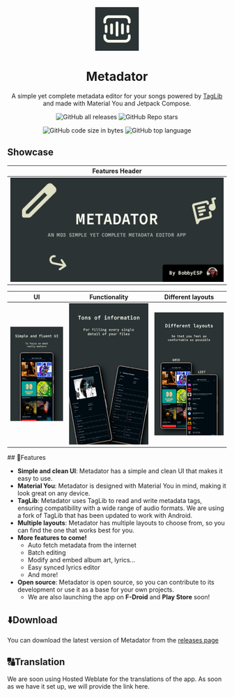 <div align="center">
    <img src="./assets/app_logo.png" alt="Metadator icon" width="100" height="100"/>
</div>
<h1 align="center">Metadator</h1>
<div align="center">

A simple yet complete metadata editor for your songs powered
by [TagLib](https://github.com/Kyant0/taglib) and made with Material You and Jetpack Compose.

![GitHub all releases](https://img.shields.io/github/downloads/BobbyESP/Metadator/total?label=Downloads&logo=github&style=flat)
![GitHub Repo stars](https://img.shields.io/github/stars/BobbyESP/Metadator?color=informational&label=Stars&style=flat)

![GitHub code size in bytes](https://img.shields.io/github/languages/code-size/BobbyESP/Metadator?logo=github&logoColor=%23fff&style=for-the-badge)
![GitHub top language](https://img.shields.io/github/languages/top/BobbyESP/Spowlo?style=for-the-badge)
</div>

## Showcase

<div>

|                                                          Features Header                                                          |
|:---------------------------------------------------------------------------------------------------------------------------------:|
| ![Features header](https://github.com/BobbyESP/Metadator/blob/fd6371078143eff9d4c73ccd1f9085d4a0cf0511/assets/feature_header.png) |

| UI                                                                                                                                           | Functionality                                                                                                                                | Different layouts                                                                                                                                           |
|----------------------------------------------------------------------------------------------------------------------------------------------|----------------------------------------------------------------------------------------------------------------------------------------------|-------------------------------------------------------------------------------------------------------------------------------------------------------------|
| ![Simple and clean UI](https://github.com/BobbyESP/Metadator/blob/fd6371078143eff9d4c73ccd1f9085d4a0cf0511/assets/mockups/Mockup1_FINAL.png) | ![Simple yet complete](https://github.com/BobbyESP/Metadator/blob/fd6371078143eff9d4c73ccd1f9085d4a0cf0511/assets/mockups/Mockup3_FINAL.png) | ![Different layouts, same experience](https://github.com/BobbyESP/Metadator/blob/fd6371078143eff9d4c73ccd1f9085d4a0cf0511/assets/mockups/Mockup2_FINAL.png) |

</div>
## 🔮Features

- **Simple and clean UI**: Metadator has a simple and clean UI that makes it easy to use.
- **Material You**: Metadator is designed with Material You in mind, making it look great on any
  device.
- **TagLib**: Metadator uses TagLib to read and write metadata tags, ensuring compatibility with a
  wide range of audio formats. We are using a fork of TagLib that has been updated to work with
  Android.
- **Multiple layouts**: Metadator has multiple layouts to choose from, so you can find the one that
  works best for you.
- **More features to come!**
    - Auto fetch metadata from the internet
    - Batch editing
    - Modify and embed album art, lyrics...
    - Easy synced lyrics editor
    - And more!
- **Open source**: Metadator is open source, so you can contribute to its development or use it as a
  base for your own projects.
    - We are also launching the app on **F-Droid** and **Play Store** soon!

## ⬇️Download

You can download the latest version of Metadator from
the [releases page](https://github.com/BobbyESP/Metadator/releases/latest)

## 🔠Translation

We are soon using Hosted Weblate for the translations of the app. As soon as we have it set up, we
will provide the link here.
